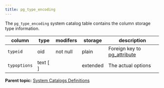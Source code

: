 ```yaml
---
title: pg_type_encoding 
---
```


The `pg_type_encoding` system catalog table contains the column storage type information.

|column|type|modifers|storage|description|
|------|----|--------|-------|-----------|
|`typeid`|oid|not null|plain|Foreign key to [pg\_attribute](pg_attribute.html)|
|`typoptions`|text \[ \]| |extended|The actual options|

**Parent topic:** [System Catalogs Definitions](../system_catalogs/catalog_ref-html.html)

